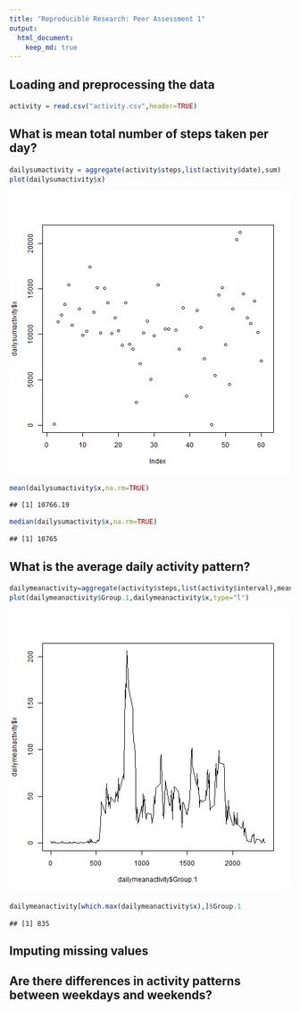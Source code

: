 ```yaml
---
title: "Reproducible Research: Peer Assessment 1"
output: 
  html_document:
    keep_md: true
---
```



## Loading and preprocessing the data

```r
activity = read.csv("activity.csv",header=TRUE)
```


## What is mean total number of steps taken per day?

```r
dailysumactivity = aggregate(activity$steps,list(activity$date),sum)
plot(dailysumactivity$x)
```

![plot of chunk unnamed-chunk-2](figure/unnamed-chunk-2-1.png) 

```r
mean(dailysumactivity$x,na.rm=TRUE)
```

```
## [1] 10766.19
```

```r
median(dailysumactivity$x,na.rm=TRUE)
```

```
## [1] 10765
```


## What is the average daily activity pattern?

```r
dailymeanactivity=aggregate(activity$steps,list(activity$interval),mean,na.rm=TRUE)
plot(dailymeanactivity$Group.1,dailymeanactivity$x,type="l")
```

![plot of chunk unnamed-chunk-3](figure/unnamed-chunk-3-1.png) 

```r
dailymeanactivity[which.max(dailymeanactivity$x),]$Group.1
```

```
## [1] 835
```


## Imputing missing values



## Are there differences in activity patterns between weekdays and weekends?
